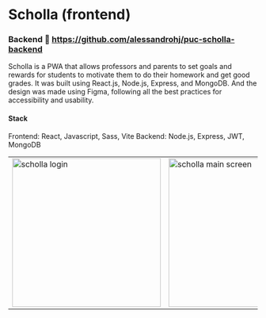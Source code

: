 # Scholla (frontend)
### Backend :link: https://github.com/alessandrohj/puc-scholla-backend

Scholla is a PWA that allows professors and parents to set goals and rewards for students to motivate them to do their homework and get good grades. It was built using React.js, Node.js, Express, and MongoDB. And the design was made using Figma, following all the best practices for accessibility and usability.

#### Stack
Frontend: React, Javascript, Sass, Vite
Backend: Node.js, Express, JWT, MongoDB

<table><tr>
<td>
<img src="https://user-images.githubusercontent.com/72152264/205205336-ead2ed62-04e2-4dbb-b707-efcc693a3d24.png" alt="scholla login" width="300"/>
</td>
<td>
<img src="https://user-images.githubusercontent.com/72152264/205205349-bd208c88-42a1-49d0-a4a7-c42583cb76a3.png" alt="scholla main screen" width="300"/>
<td>
</tr>
</table>
